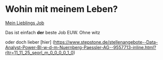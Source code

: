
# Wohin mit meinem Leben?

[Mein Lieblings Job](https://www.stepstone.de/stellenangebote--Data-Analyst-m-w-d-Duesseldorf-ARAG-IT-GmbH--9302448-inline.html?rltr=3_3_25_seorl_m_0_0_0_0_1_0)

Das ist einfach **der** beste Job EUW. Ohne witz


oder doch lieber
[hier] (https://www.stepstone.de/stellenangebote--Data-Analyst-Power-BI-w-d-m-Nuernberg-Paessler-AG--9557713-inline.html?rltr=11_11_25_seorl_m_0_0_0_0_1_0)

